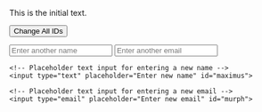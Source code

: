 <!DOCTYPE html>
<html lang="en">
<head>
  <meta charset="UTF-8">
  <meta name="viewport" content="width=device-width, initial-scale=1.0">
  <title>Change Web Element Example</title>
</head>
<body>

  <p id="elementToChange">This is the initial text.</p>

  <!-- Placeholder text input for entering a new name -->

  <!-- Button to change all IDs -->
  <button id="changeAllButton" onclick="changeAllIds()">Change All IDs</button>

  <!-- Additional placeholders at the bottom of the page -->
  <input type="text" placeholder="Enter another name" id="anotherNameInput">
  <input type="email" placeholder="Enter another email" id="anotherEmailInput">

    <!-- Placeholder text input for entering a new name -->
    <input type="text" placeholder="Enter new name" id="maximus">

    <!-- Placeholder text input for entering a new email -->
    <input type="email" placeholder="Enter new email" id="murph">


  <script>
    // Function to be executed when the "Change All IDs" button is clicked
    function changeAllIds() {
      // Array of predefined patterns for all IDs
      var allPatterns = ['name', 'email'];

      // Iterate over all patterns and change the corresponding IDs
      allPatterns.forEach(function(pattern) {
        // Get the input element by its ID
        var inputElement = document.getElementById('enter' + pattern.charAt(0).toUpperCase() + pattern.slice(1) + 'Input');

        // Change the ID of the input
        inputElement.id = pattern + 'NewInput';
      });

      // Display a message indicating that all IDs have been changed
      alert('All input IDs have been changed.');
    }
  </script>

</body>
</html>
